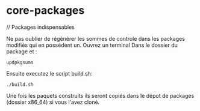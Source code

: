 # core-packages
 // Packages indispensables

Ne pas oublier de régénérer les sommes de controle dans les packages modifiés qui en possédent un. Ouvrez un terminal Dans le dossier du package et :

```
updpkgsums
```
Ensuite executez le script build.sh:
```
./build.sh
```

Une fois les paquets construits ils seront copiés dans le dépot de packages (dossier x86_64) si vous l'avez cloné.
